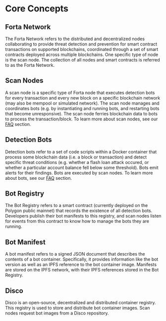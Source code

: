 # Core Concepts

## Forta Network

The Forta Network refers to the distributed and decentralized nodes collaborating to provide threat detection and prevention for smart contract transactions on supported blockchains, coordinated through a set of smart contracts deployed across multiple blockchains. One specific type of node is the scan node. The collection of all nodes and smart contracts is referred to as the Forta Network.

## Scan Nodes

A scan node is a specific type of Forta node that executes detection bots for every transaction and every new block on a specific blockchain network (may also be mempool or simulated network). The scan node manages and coordinates bots (e.g. by instantiating and running bots, and restarting bots that become unresponsive). The scan node ferries blockchain data to bots to process the transaction/block. To learn more about scan nodes, see our [FAQ](faq.md#how-do-i-run-a-scan-node) section.

## Detection Bots

Detection bots refer to a set of code scripts within a Docker container that process some blockchain data (i.e. a block or transaction) and detect specific threat conditions (e.g. whether a flash loan attack occured, or whether a particular account balance fell below some threshold). Bots emit alerts for their findings. Bots are executed by scan nodes. To learn more about bots, see our [FAQ](faq.md#what-makes-a-good-bot) section.

## Bot Registry

The Bot Registry refers to a smart contract (currently deployed on the Polygon public mainnet) that records the existence of all detection bots. Developers publish their bot manifests to this registry, and scan nodes listen for events from this contract to know how to manage the bots they are running.

## Bot Manifest

A bot manifest refers to a signed JSON document that describes the contents of a bot container. Specifically, it provides information like the bot version as well as an IPFS reference to the bot container image. Manifests are stored on the IPFS network, with their IPFS references stored in the Bot Registry.

## Disco

Disco is an open-source, decentralized and distributed container registry. This registry is used to store and distribute bot container images. Scan nodes request bot images from a Disco repository.
